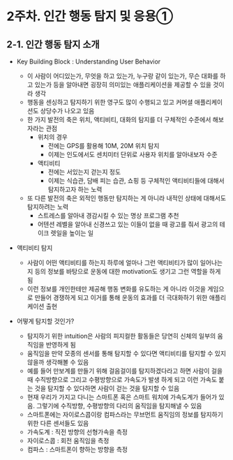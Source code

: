 # 2주차. 인간 행동 탐지 및 응용➀

## 2-1. 인간 행동 탐지 소개  

- Key Building Block : Understanding User Behavior
  - 이 사람이 어디있는가, 무엇을 하고 있는가, 누구랑 같이 있는가, 무슨 대화를 하고 있는가 등을 알아내면 굉장히 의미있는 애플리케이션을 제공할 수 있을 것이라 생각
  - 행동을 센싱하고 탐지하기 위한 영구도 많이 수행되고 있고 커머셜 애플리케이션도 상당수가 나오고 있음
  - 한 가지 발전의 축은 위치, 액티비티, 대화의 탐지를 더 구체적인 수준에서 해보자라는 관점
    - 위치의 경우
      - 전에는 GPS를 활용해 10M, 20M 위치 탐지
      - 이제는 인도에서도 센치미터 단위로 사용자 위치를 알아내보자 수준
    - 액티비티
      - 전에는 서있는지 걷는지 정도
      - 이제는 식습관, 담배 피는 습관, 쇼핑 등 구체적인 액티비티들에 대해서 탐지하고자 하는 노력
  - 또 다른 발전의 축은 외적인 행동만 탐지하는 게 아니라 내적인 상태에 대해서도 탐지하려는 노력
    - 스트레스를 알아내 경감시킬 수 있는 명상 프로그램 추천
    - 어텐션 레벨을 알아내 신경쓰고 있는 이들이 없을 때 광고를 줘서 광고의 테이크 렛일을 높이는 일

- 액티비티 탐지
  - 사람이 어떤 액티비티를 하는지 하루에 얼마나 그런 액티비티가 많이 일어나는지 등의 정보를 바탕으로 운동에 대한 motivation도 생기고 그런 역할을 하게 됨
  - 이런 정보를 개인한테만 제공해 행동 변화를 유도하는 게 아니라 이것을 게임으로 만들어 경쟁하게 되고 이거를 통해 운동의 효과를 더 극대화하기 위한 애플리케이션 출현
- 어떻게 탐지할 것인가?
  - 탐지하기 위한 intuition은 사람의 피지컬한 활동들은 당연히 신체의 일부의 움직임을 반영하게 됨
  - 움직임을 만약 모종의 센서를 통해 탐지할 수 있다면 액티비티를 탐지할 수 있지 않을까 생각해볼 수 있음
  - 예를 들어 만보계를 만들기 위해 걸음걸이를 탐지하겠다라고 하면 사람이 걸을 때 수직방향으로 그리고 수평방향으로 가속도가 발생 하게 되고 이런 가속도 붙는 것을 탐지할 수 있다하면 사람이 걷는 것을 탐지할 수 있음
  - 현재 우리가 가지고 다니는 스마트폰 혹은 스마트 워치에 가속도계가 들어가 있음. 그렇기에 수직방향, 수평방향의 다리의 움직임을 탐지해낼 수 있음
  - 스마트폰에는 자이로스콥이랑 컴파스라는 무브먼트 움직임의 정보를 탐지하기 위한 다른 센서들도 있음
  - 가속도계 : 직전 방향의 선형가속을 측정
  - 자이로스콥 : 회전 움직임을 측정
  - 컴파스 : 스마트폰이 향하는 방향을 측정 